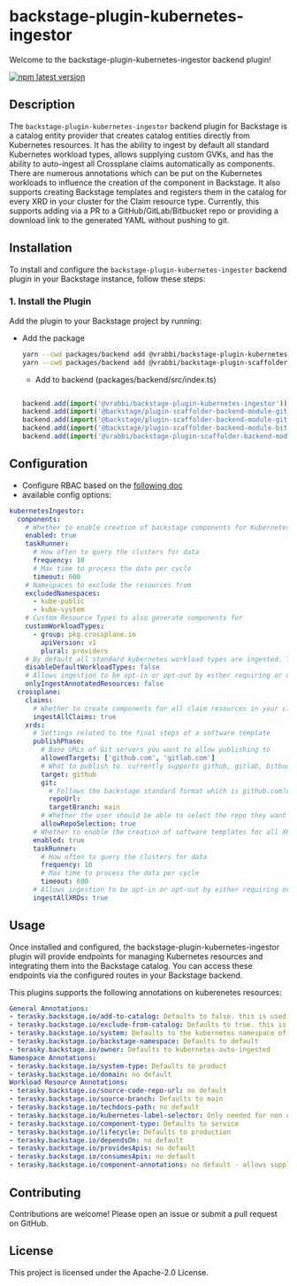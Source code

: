 # backstage-plugin-kubernetes-ingestor

Welcome to the backstage-plugin-kubernetes-ingestor backend plugin!

[![npm latest version](https://img.shields.io/npm/v/@vrabbi/backstage-plugin-kubernetes-ingestor/latest.svg)](https://www.npmjs.com/package/@vrabbi/backstage-plugin-kubernetes-ingestor)

## Description

The `backstage-plugin-kubernetes-ingestor` backend plugin for Backstage is a catalog entity provider that creates catalog entities directly from Kubernetes resources. It has the ability to ingest by default all standard Kubernetes workload types, allows supplying custom GVKs, and has the ability to auto-ingest all Crossplane claims automatically as components. There are numerous annotations which can be put on the Kubernetes workloads to influence the creation of the component in Backstage. It also supports creating Backstage templates and registers them in the catalog for every XRD in your cluster for the Claim resource type. Currently, this supports adding via a PR to a GitHub/GitLab/Bitbucket repo or providing a download link to the generated YAML without pushing to git.

## Installation

To install and configure the `backstage-plugin-kubernetes-ingestor` backend plugin in your Backstage instance, follow these steps:

### 1. Install the Plugin

Add the plugin to your Backstage project by running:

* Add the package
  ```bash
  yarn --cwd packages/backend add @vrabbi/backstage-plugin-kubernetes-ingestor
  yarn --cwd packages/backend add @vrabbi/backstage-plugin-scaffolder-backend-module-terasky-utils
  ```
  * Add to backend (packages/backend/src/index.ts)
  ```javascript
  
  backend.add(import('@vrabbi/backstage-plugin-kubernetes-ingestor'));
  backend.add(import('@backstage/plugin-scaffolder-backend-module-github'));
  backend.add(import('@backstage/plugin-scaffolder-backend-module-gitlab'));
  backend.add(import('@backstage/plugin-scaffolder-backend-module-bitbucket'));
  backend.add(import('@vrabbi/backstage-plugin-scaffolder-backend-module-terasky-utils'));
  ```

## Configuration
* Configure RBAC based on the [following doc](./K8S_RBAC.md)
* available config options:
```yaml
kubernetesIngestor:
  components:
    # Whether to enable creation of backstage components for Kubernetes workloads
    enabled: true
    taskRunner:
      # How often to query the clusters for data
      frequency: 10
      # Max time to process the data per cycle
      timeout: 600 
    # Namespaces to exclude the resources from
    excludedNamespaces: 
      - kube-public
      - kube-system
    # Custom Resource Types to also generate components for
    customWorkloadTypes:
      - group: pkg.crossplane.io
        apiVersion: v1
        plural: providers
    # By default all standard kubernetes workload types are ingested. This allows you to disable this behavior
    disableDefaultWorkloadTypes: false
    # Allows ingestion to be opt-in or opt-out by either requiring or not a dedicated annotation to ingest a resource (terasky.backstage.io/add-to-catalog or terasky.backstage.io/exclude-from-catalog)
    onlyIngestAnnotatedResources: false
  crossplane:
    claims:
      # Whether to create components for all claim resources in your cluster
      ingestAllClaims: true
    xrds:
      # Settings related to the final steps of a software template
      publishPhase:
        # Base URLs of Git servers you want to allow publishing to
        allowedTargets: ['github.com', 'gitlab.com']
        # What to publish to. currently supports github, gitlab, bitbucket, and YAML (provides a link to download the file)
        target: github
        git:
          # Follows the backstage standard format which is github.com?owner=<REPO OWNER>&repo=<REPO NAME>
          repoUrl: 
          targetBranch: main
        # Whether the user should be able to select the repo they want to push the manifest to or not
        allowRepoSelection: true
      # Whether to enable the creation of software templates for all XRDs
      enabled: true
      taskRunner:
        # How often to query the clusters for data
        frequency: 10
        # Max time to process the data per cycle
        timeout: 600 
      # Allows ingestion to be opt-in or opt-out by either requiring or not a dedicated annotation to ingest a xrd (terasky.backstage.io/add-to-catalog or terasky.backstage.io/exclude-from-catalog)
      ingestAllXRDs: true
```

## Usage
Once installed and configured, the backstage-plugin-kubernetes-ingestor plugin will provide endpoints for managing Kubernetes resources and integrating them into the Backstage catalog. You can access these endpoints via the configured routes in your Backstage backend.

This plugins supports the following annotations on kuberenetes resources:
```yaml
General Annotations:
- terasky.backstage.io/add-to-catalog: Defaults to false. this is used when onlyIngestAnnotatedResources is set to true and or when ingestAllXRDs is set to false in the app-config.yaml
- terasky.backstage.io/exclude-from-catalog: Defaults to true. this is used when onlyIngestAnnotatedResources is set to false and or when ingestAllXRDs is set to true in the app-config.yaml
- terasky.backstage.io/system: Defaults to the kubernetes namespace of the resource
- terasky.backstage.io/backstage-namespace: Defaults to default
- terasky.backstage.io/owner: Defaults to kubernetes-auto-ingested
Namespace Annotations:
- terasky.backstage.io/system-type: Defaults to product
- terasky.backstage.io/domain: no default
Workload Resource Annotations:
- terasky.backstage.io/source-code-repo-url: no default
- terasky.backstage.io/source-branch: Defaults to main
- terasky.backstage.io/techdocs-path: no default
- terasky.backstage.io/kubernetes-label-selector: Only needed for non crossplane claims
- terasky.backstage.io/component-type: Defaults to service
- terasky.backstage.io/lifecycle: Defaults to production
- terasky.backstage.io/dependsOn: no default
- terasky.backstage.io/providesApis: no default
- terasky.backstage.io/consumesApis: no default
- terasky.backstage.io/component-annotations: no default - allows supplying nested annotation key value pairs to be added to components
```


## Contributing
Contributions are welcome! Please open an issue or submit a pull request on GitHub.

## License
This project is licensed under the Apache-2.0 License.
